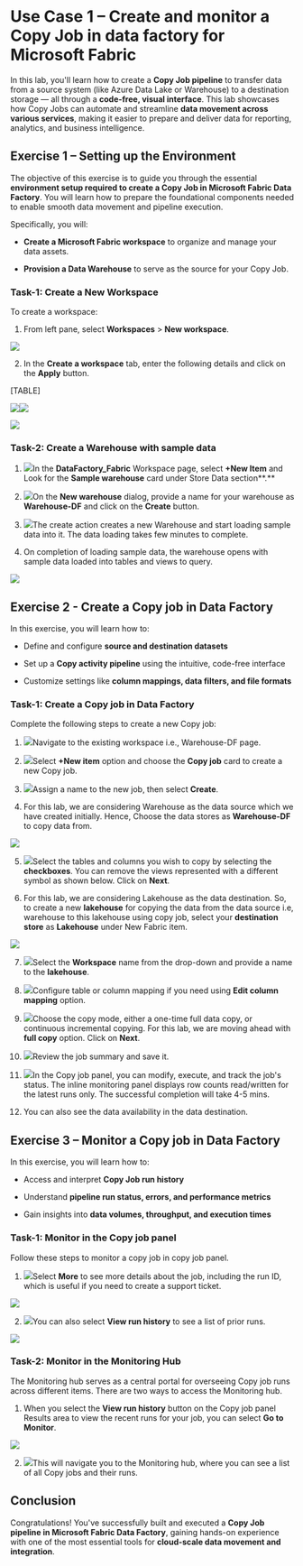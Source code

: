 # Use Case 1 – Create and monitor a Copy Job in data factory for Microsoft Fabric

In this lab, you'll learn how to create a **Copy Job pipeline** to
transfer data from a source system (like Azure Data Lake or Warehouse)
to a destination storage — all through a **code-free, visual
interface**. This lab showcases how Copy Jobs can automate and
streamline **data movement across various services**, making it easier
to prepare and deliver data for reporting, analytics, and business
intelligence.

## Exercise 1 – Setting up the Environment

The objective of this exercise is to guide you through the essential
**environment setup required to create a Copy Job in Microsoft Fabric
Data Factory**. You will learn how to prepare the foundational
components needed to enable smooth data movement and pipeline execution.

Specifically, you will:

- **Create a Microsoft Fabric workspace** to organize and manage your
  data assets.

- **Provision a Data Warehouse** to serve as the source for your Copy
  Job.

### **Task-1: Create a New Workspace**

To create a workspace:

1.  From left pane, select **Workspaces** \> **New workspace**.

![](./media/image1.png)

2.  In the **Create a workspace** tab, enter the following details and
    click on the **Apply** button.

[TABLE]

![](./media/image2.png)![](./media/image3.png)

![](./media/image4.png)

### **Task-2: Create a Warehouse with sample data** 

1.  ![](./media/image5.png)In the **DataFactory_Fabric** Workspace page,
    select **+New Item** and Look for the **Sample warehouse** card
    under Store Data section**.**

2.  ![](./media/image6.png)On the **New warehouse** dialog, provide a
    name for your warehouse as **Warehouse-DF** and click on the
    **Create** button.

3.  ![](./media/image7.png)The create action creates a new Warehouse and
    start loading sample data into it. The data loading takes few
    minutes to complete.

4.  On completion of loading sample data, the warehouse opens with
    sample data loaded into tables and views to query.

![](./media/image8.png)

## Exercise 2 - Create a Copy job in Data Factory

In this exercise, you will learn how to:

- Define and configure **source and destination datasets**

- Set up a **Copy activity pipeline** using the intuitive, code-free
  interface

- Customize settings like **column mappings, data filters, and file
  formats**

### **Task-1: Create a Copy job in Data Factory**

Complete the following steps to create a new Copy job:

1.  ![](./media/image9.png)Navigate to the existing workspace i.e.,
    Warehouse-DF page.

2.  ![](./media/image10.png)Select **+New item** option and choose the
    **Copy job** card to create a new Copy job.

3.  ![](./media/image11.png)Assign a name to the new job, then
    select **Create**.

4.  For this lab, we are considering Warehouse as the data source which
    we have created initially. Hence, Choose the data stores as
    **Warehouse-DF** to copy data from.

![](./media/image12.png)

5.  ![](./media/image13.png)Select the tables and columns you wish to
    copy by selecting the **checkboxes**. You can remove the views
    represented with a different symbol as shown below. Click on
    **Next**.

6.  For this lab, we are considering Lakehouse as the data destination.
    So, to create a new **lakehouse** for copying the data from the data
    source i.e, warehouse to this lakehouse using copy job, select your
    **destination store** as **Lakehouse** under New Fabric item.

![](./media/image14.png)

7.  ![](./media/image15.png)Select the **Workspace** name from the
    drop-down and provide a name to the **lakehouse**.

8.  ![](./media/image16.png)Configure table or column mapping if you
    need using **Edit column mapping** option.

9.  ![](./media/image17.png)Choose the copy mode, either a one-time full
    data copy, or continuous incremental copying. For this lab, we are
    moving ahead with **full copy** option. Click on **Next**.

10. ![](./media/image18.png)Review the job summary and save it.

11. ![](./media/image19.png)In the Copy job panel, you can modify,
    execute, and track the job's status. The inline monitoring panel
    displays row counts read/written for the latest runs only. The
    successful completion will take 4-5 mins.

12. You can also see the data availability in the data destination.

## Exercise 3 – Monitor a Copy job in Data Factory 

In this exercise, you will learn how to:

- Access and interpret **Copy Job run history**

- Understand **pipeline run status, errors, and performance metrics**

- Gain insights into **data volumes, throughput, and execution times**

### **Task-1: Monitor in the Copy job panel**

Follow these steps to monitor a copy job in copy job panel.

1.  ![](./media/image20.png)Select **More** to see more details about
    the job, including the run ID, which is useful if you need to create
    a support ticket.

![](./media/image21.png)

2.  ![](./media/image22.png)You can also select **View run history** to
    see a list of prior runs.

![](./media/image23.png)

### **Task-2: Monitor in the Monitoring Hub**

The Monitoring hub serves as a central portal for overseeing Copy job
runs across different items. There are two ways to access the Monitoring
hub.

1.  When you select the **View run history** button on the Copy job
    panel Results area to view the recent runs for your job, you can
    select **Go to Monitor**.

![](./media/image24.png)

2.  ![](./media/image25.png)This will navigate you to the Monitoring
    hub, where you can see a list of all Copy jobs and their runs.

## Conclusion

Congratulations! You've successfully built and executed a **Copy Job
pipeline in Microsoft Fabric Data Factory**, gaining hands-on experience
with one of the most essential tools for **cloud-scale data movement and
integration**.
